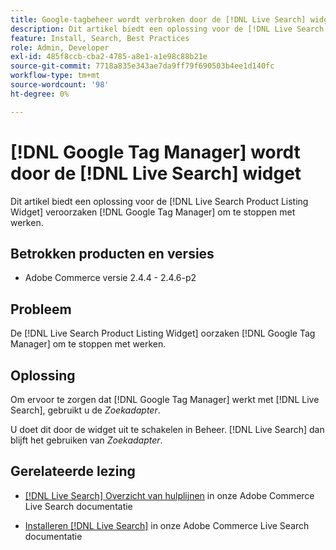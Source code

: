 ```yaml
---
title: Google-tagbeheer wordt verbroken door de [!DNL Live Search] widget
description: Dit artikel biedt een oplossing voor de [!DNL Live Search Product Listing Widget] veroorzaken [!DNL Google Tag Manager] om te stoppen met werken.
feature: Install, Search, Best Practices
role: Admin, Developer
exl-id: 485f8ccb-cba2-4785-a8e1-a1e98c88b21e
source-git-commit: 7718a835e343ae7da9ff79f690503b4ee1d140fc
workflow-type: tm+mt
source-wordcount: '98'
ht-degree: 0%

---
```


# [!DNL Google Tag Manager] wordt door de [!DNL Live Search] widget

Dit artikel biedt een oplossing voor de [!DNL Live Search Product Listing Widget] veroorzaken [!DNL Google Tag Manager] om te stoppen met werken.

## Betrokken producten en versies

* Adobe Commerce versie 2.4.4 - 2.4.6-p2

## Probleem

De [!DNL Live Search Product Listing Widget] oorzaken [!DNL Google Tag Manager] om te stoppen met werken.

## Oplossing

Om ervoor te zorgen dat [!DNL Google Tag Manager] werkt met [!DNL Live Search], gebruikt u de *Zoekadapter*.

U doet dit door de widget uit te schakelen in Beheer. [!DNL Live Search] dan blijft het gebruiken van *Zoekadapter*.

## Gerelateerde lezing

* [[!DNL Live Search] Overzicht van hulplijnen](https://experienceleague.adobe.com/docs/commerce-merchant-services/live-search/guide-overview.html) in onze Adobe Commerce Live Search documentatie

* [Installeren [!DNL Live Search]](https://experienceleague.adobe.com/docs/commerce-merchant-services/live-search/onboard/install.html) in onze Adobe Commerce Live Search documentatie

